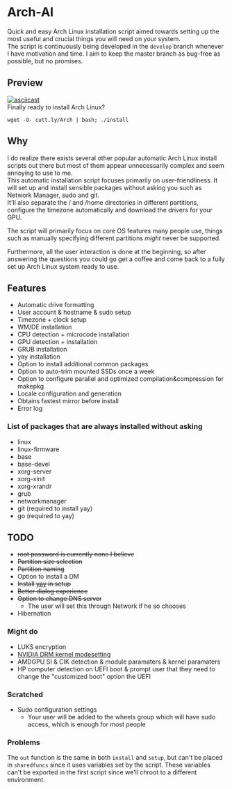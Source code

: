 # Arch-AI

Quick and easy Arch Linux installation script aimed towards setting up the most useful and crucial things you will need on your system.  
The script is continuously being developed in the `develop` branch whenever I have motivation and time. I aim to keep the master branch as bug-free as possible, but no promises.

## Preview

[![asciicast](https://asciinema.org/a/307557.svg)](https://asciinema.org/a/307557)  
Finally ready to install Arch Linux?

```shell
wget -O- cutt.ly/Arch | bash; ./install
```

## Why

I do realize there exists several other popular automatic Arch Linux install scripts out there but most of them appear unnecessarily complex and seem annoying to use to me.  
This automatic installation script focuses primarily on user-friendliness. It will set up and install sensible packages without asking you such as Network Manager, sudo and git.  
It'll also separate the / and /home directories in different partitions, configure the timezone automatically and download the drivers for your GPU.

The script will primarily focus on core OS features many people use, things such as manually specifying different partitions _might_ never be supported.

Furthermore, all the user interaction is done at the beginning, so after answering the questions you could go get a coffee and come back to a fully set up Arch Linux system ready to use.

## Features

- Automatic drive formatting
- User account & hostname & sudo setup
- Timezone + clock setup
- WM/DE installation
- CPU detection + microcode installation
- GPU detection + installation
- GRUB installation
- yay installation
- Option to install additional common packages
- Option to auto-trim mounted SSDs once a week
- Option to configure parallel and optimized compilation&compression for makepkg
- Locale configuration and generation
- Obtains fastest mirror before install
- Error log

### List of packages that are always installed without asking

- linux
- linux-firmware
- base
- base-devel
- xorg-server
- xorg-xinit
- xorg-xrandr
- grub
- networkmanager
- git (required to install yay)
- go (required to yay)

## TODO

- ~~root password is currently none I believe~~
- ~~Partition size selection~~
- ~~Partition naming~~
- Option to install a DM
- ~~Install [yay](https://github.com/Jguer/yay) in setup~~
- ~~Better dialog experience~~
- ~~Option to change DNS server~~
  - The user will set this through Network if he so chooses
- Hibernation

### Might do

- LUKS encryption
- [NVIDIA DRM kernel modesetting](https://wiki.archlinux.org/index.php/NVIDIA#DRM_kernel_mode_setting)
- AMDGPU SI & CIK detection & module paramaters & kernel paramaters
- HP computer detection on UEFI boot & prompt user that they need to change the "customized boot" option the UEFI

### Scratched

- Sudo configuration settings
  - Your user will be added to the wheels group which will have sudo access, which is enough for most people

### Problems

The `out` function is the same in both `install` and `setup`, but can't be placed in `sharedfuncs` since it uses variables set by the script. These variables can't be exported in the first script since we'll chroot to a different environment.
